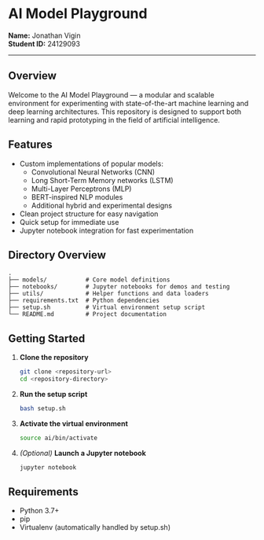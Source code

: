 # AI Model Playground

**Name:** Jonathan Vigin  
**Student ID:** 24129093

---

## Overview
Welcome to the AI Model Playground — a modular and scalable environment for experimenting with state-of-the-art machine learning and deep learning architectures. This repository is designed to support both learning and rapid prototyping in the field of artificial intelligence.

## Features
- Custom implementations of popular models:
  - Convolutional Neural Networks (CNN)
  - Long Short-Term Memory networks (LSTM)
  - Multi-Layer Perceptrons (MLP)
  - BERT-inspired NLP modules
  - Additional hybrid and experimental designs
- Clean project structure for easy navigation
- Quick setup for immediate use
- Jupyter notebook integration for fast experimentation

## Directory Overview
```
.
├── models/           # Core model definitions
├── notebooks/        # Jupyter notebooks for demos and testing
├── utils/            # Helper functions and data loaders
├── requirements.txt  # Python dependencies
├── setup.sh          # Virtual environment setup script
└── README.md         # Project documentation
```

## Getting Started
1. **Clone the repository**
   ```bash
   git clone <repository-url>
   cd <repository-directory>
   ```
2. **Run the setup script**
   ```bash
   bash setup.sh
   ```
3. **Activate the virtual environment**
   ```bash
   source ai/bin/activate
   ```
4. *(Optional)* **Launch a Jupyter notebook**
   ```bash
   jupyter notebook
   ```

## Requirements
- Python 3.7+
- pip
- Virtualenv (automatically handled by setup.sh)

